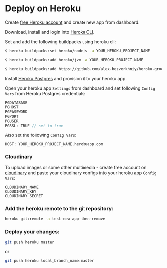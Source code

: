 # Deploy on Heroku

Create [free Heroku account](https://dashboard.heroku.com) and create new app from dashboard.

Download, install and login into [Heroku CLI](https://devcenter.heroku.com/articles/heroku-cli).

Set and add the following buildpacks using heroku cli:
```bash
$ heroku buildpacks:set heroku/nodejs -a YOUR_HEROKU_PROJECT_NAME

$ heroku buildpacks:add heroku/jvm -a YOUR_HEROKU_PROJECT_NAME

$ heroku buildpacks:add https://github.com/alex-bezverkhniy/heroku-groovy-buildpack.git -a YOUR_HEROKU_PROJECT_NAME
```

Install [Heroku Postgres](https://elements.heroku.com/addons/heroku-postgresql) and provision it to your heroku app.

Open your heroku app `Settings` from dashboard and set following `Config Vars` from Heroku Postgres credentials:
```js
PGDATABASE
PGHOST
PGPASSWORD
PGPORT
PGUSER
PGSSL: TRUE // set to true
```
Also set the following `Config Vars`:
```
HOST: YOUR_HEROKU_PROJECT_NAME.herokuapp.com
```

### Cloudinary
To upload images or some other multimedia - create free account on [cloudinary](https://cloudinary.com/)
and paste your cloudinary configs into your heroku app `Config Vars`:
```
CLOUDINARY_NAME
CLOUDINARY_KEY
CLOUDINARY_SECRET
```

### Add the heroku remote to the git repository:
```bash
heroku git:remote -a test-new-app-then-remove
```

### Deploy your changes:
```bash
git push heroku master
```
or
```bash
git push heroku local_branch_name:master
```
